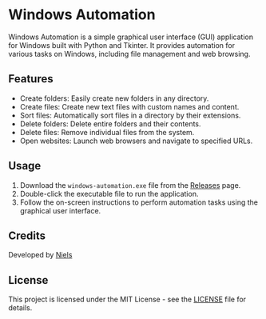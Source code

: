 # Windows Automation

Windows Automation is a simple graphical user interface (GUI) application for Windows built with Python and Tkinter. It provides automation for various tasks on Windows, including file management and web browsing.

## Features

- Create folders: Easily create new folders in any directory.
- Create files: Create new text files with custom names and content.
- Sort files: Automatically sort files in a directory by their extensions.
- Delete folders: Delete entire folders and their contents.
- Delete files: Remove individual files from the system.
- Open websites: Launch web browsers and navigate to specified URLs.

## Usage

1. Download the `windows-automation.exe` file from the [Releases](https://github.com/Niels73677/windows-automation.git) page.
2. Double-click the executable file to run the application.
3. Follow the on-screen instructions to perform automation tasks using the graphical user interface.

## Credits

Developed by [Niels](https://github.com/Niels73677)

## License

This project is licensed under the MIT License - see the [LICENSE](LICENSE) file for details.
